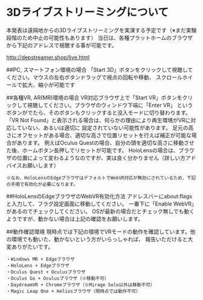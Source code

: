 # 3Dライブストリーミングについて
本発表は遠隔地からの3Dライブストリーミングを実演する予定です（※まだ実験段階のため中止の可能性もあります）
当日は、各種プラットホームのブラウザから下記のアドレスで視聴する事が可能です。

http://depstreamer.shop/live.html

##PC, スマートフォン環境の場合
	「Start 3D」ボタンをクリックして視聴してください。マウスの左右ボタンドラッグで視点の回転や移動、
	スクロールホイールで拡大、縮小が可能です
	
##各種VR, AR(MR)環境の場合
	VR対応ブラウザ上で「Start VR」ボタンをクリックして視聴してください。ブラウザのウィンドウ下端に「Enter VR」
	というボタンがでたら、そのボタンもクリックすると没入モードに切り替わります。
	「VR Not Found」と表示される場合は、何らかの理由により再生環境がVRに対応していない、あるいは適切に
	設定されていない可能性があります。
	足元の高さにオフセットがある場合、適切な高さで位置リセットを行えば補正が可能な場合があります。
	例えばOculus Questの場合、自分の頭を適切な高さに移動させた後、ホームボタン長押しでリセットが可能です。
	HoloLensの場合は、ブラウザの位置によって変わるようなのですが、実は良く分かりません（詳しい方アドバイスお願いします）
	
	※なお、HoloLensのEdgeブラウザはデフォルトでWebVR対応が無効にされているため、下記の手順で有効化が必要になります。
	
##HoloLensのEdgeブラウザのWebVR有効化方法
	アドレスバーにabout:flagsと入力して、フラグ設定画面に移動してください。
	一番下に「Enable WebVR」があるのでチェックしてください。
	OSが最新の場合だとチェック無しでも動くようですが、動かない場合は上記の確認をお願いします。

##動作確認環境
	現時点では下記の環境でVRモードの動作を確認しています。他の環境でも動いた、動かないという方がいらっしゃれば、
	報告いただけると大変ありがたいです。

	・Windows MR + Edgeブラウザ
	・HoloLens + Edgeブラウザ
	・Oculus Quest + Oculusブラウザ
	・Oculus Go + Oculusブラウザ（※移動不可）
	・DaydreamVR + Chromeブラウザ（※Mirage Solo以外は移動不可）
	・Magic Leap One + Heliosブラウザ（現時点では動作不可）


